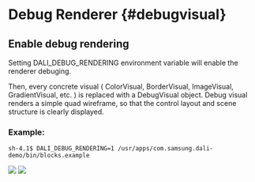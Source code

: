 <!--
/**-->

# Debug Renderer {#debugvisual}

## Enable debug rendering

Setting DALI_DEBUG_RENDERING environment variable will enable the renderer debuging.

Then, every concrete visual ( ColorVisual, BorderVisual, ImageVisual, GradientVisual, etc. ) is replaced with a DebugVisual object.
Debug visual renders a simple quad wireframe, so that the control layout and scene structure is clearly displayed.

### Example:
~~~{.bash}
sh-4.1$ DALI_DEBUG_RENDERING=1 /usr/apps/com.samsung.dali-demo/bin/blocks.example
~~~

![ ](../assets/img/debug-visual/debug-blocks.png)
![ ](debug-blocks.png)


